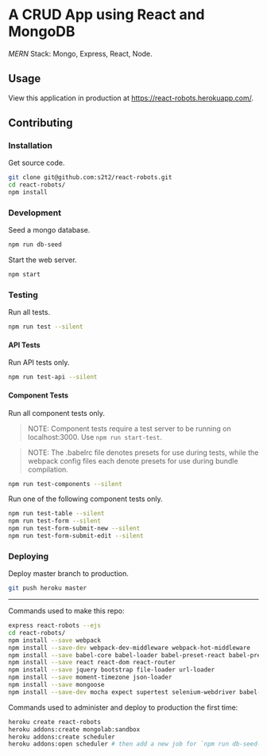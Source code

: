 # A CRUD App using React and MongoDB

*MERN* Stack: Mongo, Express, React, Node.

## Usage

View this application in production at https://react-robots.herokuapp.com/.

## Contributing

### Installation

Get source code.

```` sh
git clone git@github.com:s2t2/react-robots.git
cd react-robots/
npm install
````

### Development

Seed a mongo database.

```` sh
npm run db-seed
````

Start the web server.

```` sh
npm start
````

### Testing

Run all tests.

```` sh
npm run test --silent

````

#### API Tests

Run API tests only.

```` sh
npm run test-api --silent
````

#### Component Tests

Run all component tests only.

> NOTE: Component tests require a test server to be running on localhost:3000. Use `npm run start-test`.

> NOTE: The .babelrc file denotes presets for use during tests, while the webpack config files each denote presets for use during bundle compilation.

```` sh
npm run test-components --silent
````

Run one of the following component tests only.

```` sh
npm run test-table --silent
npm run test-form --silent
npm run test-form-submit-new --silent
npm run test-form-submit-edit --silent
````

### Deploying

Deploy master branch to production.

```` sh
git push heroku master
````

<hr />




Commands used to make this repo:

```` sh
express react-robots --ejs
cd react-robots/
npm install --save webpack
npm install --save-dev webpack-dev-middleware webpack-hot-middleware
npm install --save babel-core babel-loader babel-preset-react babel-preset-es2015 style-loader css-loader
npm install --save react react-dom react-router
npm install --save jquery bootstrap file-loader url-loader
npm install --save moment-timezone json-loader
npm install --save mongoose
npm install --save-dev mocha expect supertest selenium-webdriver babel-register
````

Commands used to administer and deploy to production the first time:

```` sh
heroku create react-robots
heroku addons:create mongolab:sandbox
heroku addons:create scheduler
heroku addons:open scheduler # then add a new job for `npm run db-seed-production` to run hourly
````
